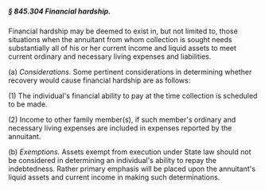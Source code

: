 ##### § 845.304 Financial hardship. #####

Financial hardship may be deemed to exist in, but not limited to, those situations when the annuitant from whom collection is sought needs substantially all of his or her current income and liquid assets to meet current ordinary and necessary living expenses and liabilities.

(a) *Considerations.* Some pertinent considerations in determining whether recovery would cause financial hardship are as follows:

(1) The individual's financial ability to pay at the time collection is scheduled to be made.

(2) Income to other family member(s), if such member's ordinary and necessary living expenses are included in expenses reported by the annuitant.

(b) *Exemptions.* Assets exempt from execution under State law should not be considered in determining an individual's ability to repay the indebtedness. Rather primary emphasis will be placed upon the annuitant's liquid assets and current income in making such determinations.